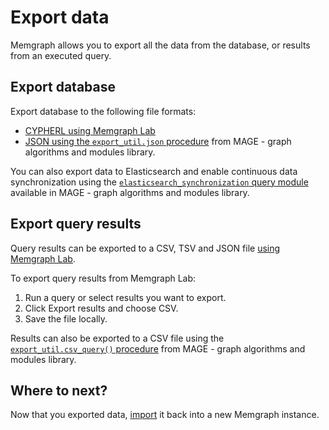 #  Export data

Memgraph allows you to export all the data from the database, or results from an executed query.

## Export database

Export database to the following file formats:
- [CYPHERL using Memgraph Lab](/memgraph-lab/user-manual#import--export)
- [JSON using the `export_util.json` procedure](/mage/query-modules/python/export-util) from MAGE - graph algorithms and modules library.

You can also export data to Elasticsearch and enable continuous data
synchronization using the [`elasticsearch_synchronization` query
module](/mage/query-modules/python/elasticsearch-synchronization) available in
MAGE - graph algorithms and modules library. 

## Export query results

Query results can be exported to a CSV, TSV and JSON file [using Memgraph Lab](/memgraph-lab/user-manual#data-results).

To export query results from Memgraph Lab: 
1. Run a query or select results you want to export.
2. Click Export results and choose CSV.
3. Save the file locally.

Results can also be exported to a CSV file using the [`export_util.csv_query()`
procedure](/mage/query-modules/python/export-util#csv_queryquery-file_path-stream)
from MAGE - graph algorithms and modules library.

## Where to next?

Now that you exported data, [import](/import-data/overview.md) it back into a
new Memgraph instance.